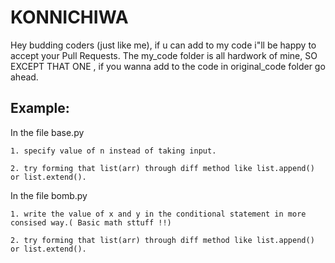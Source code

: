 # KONNICHIWA

Hey budding coders (just like me), if u can add to my code i"ll be happy to accept your Pull Requests.
The my_code folder is all hardwork of mine, SO EXCEPT THAT ONE , if you wanna add to the code in original_code folder go ahead.

## Example:
  In the file base.py
  
    1. specify value of n instead of taking input.
    
    2. try forming that list(arr) through diff method like list.append() or list.extend().
    
  In the file bomb.py
  
    1. write the value of x and y in the conditional statement in more consised way.( Basic math sttuff !!)
    
    2. try forming that list(arr) through diff method like list.append() or list.extend().
    
  
  
